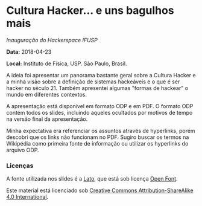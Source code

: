# Cultura Hacker... e uns bagulhos mais
*Inauguração do Hackerspace IFUSP*

**Data:** 2018-04-23

**Local:** Instituto de Física, USP. São Paulo, Brasil.

A ideia foi apresentar um panorama bastante geral sobre a Cultura Hacker e a minha visão sobre a definição de sistemas hackeáveis e o que é ser hacker no século 21. Também apresentei algumas "formas de hackear" o mundo em diferentes contextos.

A apresentação está disponível em formato ODP e em PDF. O formato ODP contém todos os slides, incluindo aqueles ocultados por motivos de tempo na versão final da apresentação.

Minha expectativa era referenciar os assuntos através de hyperlinks, porém descobri que os links não funcionam no PDF. Sugiro buscar os termos na Wikipédia como primeira fonte de informação ou utilizar os hyperlinks do arquivo ODP.



### Licenças

A fonte utilizada nos slides é a [Lato](https://fonts.google.com/specimen/Lato), que está sob licença [Open Font](http://scripts.sil.org/cms/scripts/page.php?site_id=nrsi&id=OFL_web).

Este material está licenciado sob [Creative Commons Attribution-ShareAlike 4.0 International](https://creativecommons.org/licenses/by-sa/4.0/).

